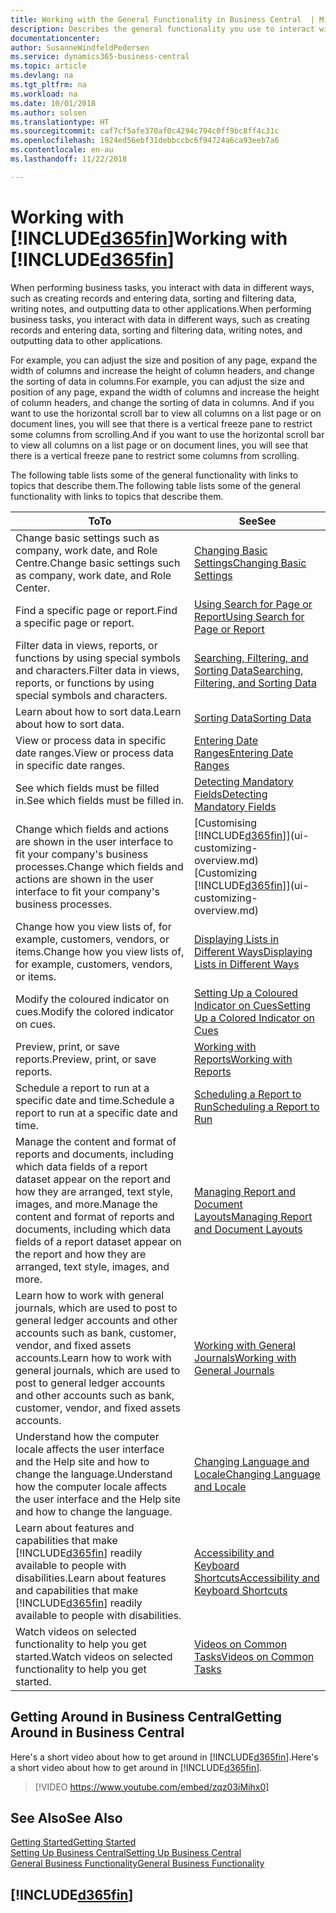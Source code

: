 ```yaml
---
title: Working with the General Functionality in Business Central  | Microsoft Docs
description: Describes the general functionality you use to interact with data in Business Central, such as entering values, sorting data, and changing views.
documentationcenter: 
author: SusanneWindfeldPedersen
ms.service: dynamics365-business-central
ms.topic: article
ms.devlang: na
ms.tgt_pltfrm: na
ms.workload: na
ms.date: 10/01/2018
ms.author: solsen
ms.translationtype: HT
ms.sourcegitcommit: caf7cf5afe370af0c4294c794c0ff9bc8ff4c31c
ms.openlocfilehash: 1924ed56ebf31debbccbc6f94724a6ca93eeb7a6
ms.contentlocale: en-au
ms.lasthandoff: 11/22/2018

---
```

# <a name="working-with-included365finincludesd365finmdmd"></a><span data-ttu-id="e3602-103">Working with [!INCLUDE[d365fin](includes/d365fin_md.md)]</span><span class="sxs-lookup"><span data-stu-id="e3602-103">Working with [!INCLUDE[d365fin](includes/d365fin_md.md)]</span></span>
<span data-ttu-id="e3602-104">When performing business tasks, you interact with data in different ways, such as creating records and entering data, sorting and filtering data, writing notes, and outputting data to other applications.</span><span class="sxs-lookup"><span data-stu-id="e3602-104">When performing business tasks, you interact with data in different ways, such as creating records and entering data, sorting and filtering data, writing notes, and outputting data to other applications.</span></span>

<span data-ttu-id="e3602-105">For example, you can adjust the size and position of any page, expand the width of columns and increase the height of column headers, and change the sorting of data in columns.</span><span class="sxs-lookup"><span data-stu-id="e3602-105">For example, you can adjust the size and position of any page, expand the width of columns and increase the height of column headers, and change the sorting of data in columns.</span></span> <span data-ttu-id="e3602-106">And if you want to use the horizontal scroll bar to view all columns on a list page or on document lines, you will see that there is a vertical freeze pane to restrict some columns from scrolling.</span><span class="sxs-lookup"><span data-stu-id="e3602-106">And if you want to use the horizontal scroll bar to view all columns on a list page or on document lines, you will see that there is a vertical freeze pane to restrict some columns from scrolling.</span></span>

<span data-ttu-id="e3602-107">The following table lists some of the general functionality with links to topics that describe them.</span><span class="sxs-lookup"><span data-stu-id="e3602-107">The following table lists some of the general functionality with links to topics that describe them.</span></span>

| <span data-ttu-id="e3602-108">To</span><span class="sxs-lookup"><span data-stu-id="e3602-108">To</span></span> | <span data-ttu-id="e3602-109">See</span><span class="sxs-lookup"><span data-stu-id="e3602-109">See</span></span> |
| --- | --- |
| <span data-ttu-id="e3602-110">Change basic settings such as company, work date, and Role Centre.</span><span class="sxs-lookup"><span data-stu-id="e3602-110">Change basic settings such as company, work date, and Role Center.</span></span> |[<span data-ttu-id="e3602-111">Changing Basic Settings</span><span class="sxs-lookup"><span data-stu-id="e3602-111">Changing Basic Settings</span></span>](ui-change-basic-settings.md) |
| <span data-ttu-id="e3602-112">Find a specific page or report.</span><span class="sxs-lookup"><span data-stu-id="e3602-112">Find a specific page or report.</span></span> |[<span data-ttu-id="e3602-113">Using Search for Page or Report</span><span class="sxs-lookup"><span data-stu-id="e3602-113">Using Search for Page or Report</span></span>](ui-search.md) |
| <span data-ttu-id="e3602-114">Filter data in views, reports, or functions by using special symbols and characters.</span><span class="sxs-lookup"><span data-stu-id="e3602-114">Filter data in views, reports, or functions by using special symbols and characters.</span></span> |[<span data-ttu-id="e3602-115">Searching, Filtering, and Sorting Data</span><span class="sxs-lookup"><span data-stu-id="e3602-115">Searching, Filtering, and Sorting Data</span></span>](ui-enter-criteria-filters.md) |
| <span data-ttu-id="e3602-116">Learn about how to sort data.</span><span class="sxs-lookup"><span data-stu-id="e3602-116">Learn about how to sort data.</span></span> |[<span data-ttu-id="e3602-117">Sorting Data</span><span class="sxs-lookup"><span data-stu-id="e3602-117">Sorting Data</span></span>](ui-sorting.md) |
| <span data-ttu-id="e3602-118">View or process data in specific date ranges.</span><span class="sxs-lookup"><span data-stu-id="e3602-118">View or process data in specific date ranges.</span></span> |[<span data-ttu-id="e3602-119">Entering Date Ranges</span><span class="sxs-lookup"><span data-stu-id="e3602-119">Entering Date Ranges</span></span>](ui-enter-date-ranges.md) |
| <span data-ttu-id="e3602-120">See which fields must be filled in.</span><span class="sxs-lookup"><span data-stu-id="e3602-120">See which fields must be filled in.</span></span> |[<span data-ttu-id="e3602-121">Detecting Mandatory Fields</span><span class="sxs-lookup"><span data-stu-id="e3602-121">Detecting Mandatory Fields</span></span>](ui-mandatory-fields.md) |
| <span data-ttu-id="e3602-122">Change which fields and actions are shown in the user interface to fit your company's business processes.</span><span class="sxs-lookup"><span data-stu-id="e3602-122">Change which fields and actions are shown in the user interface to fit your company's business processes.</span></span> |<span data-ttu-id="e3602-123">[Customising [!INCLUDE[d365fin](includes/d365fin_md.md)]](ui-customizing-overview.md)</span><span class="sxs-lookup"><span data-stu-id="e3602-123">[Customizing [!INCLUDE[d365fin](includes/d365fin_md.md)]](ui-customizing-overview.md)</span></span> |
| <span data-ttu-id="e3602-124">Change how you view lists of, for example, customers, vendors, or items.</span><span class="sxs-lookup"><span data-stu-id="e3602-124">Change how you view lists of, for example, customers, vendors, or items.</span></span> |[<span data-ttu-id="e3602-125">Displaying Lists in Different Ways</span><span class="sxs-lookup"><span data-stu-id="e3602-125">Displaying Lists in Different Ways</span></span>](across-display-lists-different-views.md) |
| <span data-ttu-id="e3602-126">Modify the coloured indicator on cues.</span><span class="sxs-lookup"><span data-stu-id="e3602-126">Modify the colored indicator on cues.</span></span> |[<span data-ttu-id="e3602-127">Setting Up a Coloured Indicator on Cues</span><span class="sxs-lookup"><span data-stu-id="e3602-127">Setting Up a Colored Indicator on Cues</span></span>](ui-how-setup-colored-indicator-cues.md) |
|<span data-ttu-id="e3602-128">Preview, print, or save reports.</span><span class="sxs-lookup"><span data-stu-id="e3602-128">Preview, print, or save reports.</span></span>|[<span data-ttu-id="e3602-129">Working with Reports</span><span class="sxs-lookup"><span data-stu-id="e3602-129">Working with Reports</span></span>](ui-work-report.md)|
| <span data-ttu-id="e3602-130">Schedule a report to run at a specific date and time.</span><span class="sxs-lookup"><span data-stu-id="e3602-130">Schedule a report to run at a specific date and time.</span></span> |[<span data-ttu-id="e3602-131">Scheduling a Report to Run</span><span class="sxs-lookup"><span data-stu-id="e3602-131">Scheduling a Report to Run</span></span>](ui-work-report.md#ScheduleReport) |
| <span data-ttu-id="e3602-132">Manage the content and format of reports and documents, including which data fields of a report dataset appear on the report and how they are arranged, text style, images, and more.</span><span class="sxs-lookup"><span data-stu-id="e3602-132">Manage the content and format of reports and documents, including which data fields of a report dataset appear on the report and how they are arranged, text style, images, and more.</span></span>|[<span data-ttu-id="e3602-133">Managing Report and Document Layouts</span><span class="sxs-lookup"><span data-stu-id="e3602-133">Managing Report and Document Layouts</span></span>](ui-manage-report-layouts.md) |
| <span data-ttu-id="e3602-134">Learn how to work with general journals, which are used to post to general ledger accounts and other accounts such as bank, customer, vendor, and fixed assets accounts.</span><span class="sxs-lookup"><span data-stu-id="e3602-134">Learn how to work with general journals, which are used to post to general ledger accounts and other accounts such as bank, customer, vendor, and fixed assets accounts.</span></span> |[<span data-ttu-id="e3602-135">Working with General Journals</span><span class="sxs-lookup"><span data-stu-id="e3602-135">Working with General Journals</span></span>](ui-work-general-journals.md) |
|<span data-ttu-id="e3602-136">Understand how the computer locale affects the user interface and the Help site and how to change the language.</span><span class="sxs-lookup"><span data-stu-id="e3602-136">Understand how the computer locale affects the user interface and the Help site and how to change the language.</span></span>|[<span data-ttu-id="e3602-137">Changing Language and Locale</span><span class="sxs-lookup"><span data-stu-id="e3602-137">Changing Language and Locale</span></span>](about-locale-language.md)|
|<span data-ttu-id="e3602-138">Learn about features and capabilities that make [!INCLUDE[d365fin](includes/d365fin_md.md)] readily available to people with disabilities.</span><span class="sxs-lookup"><span data-stu-id="e3602-138">Learn about features and capabilities that make [!INCLUDE[d365fin](includes/d365fin_md.md)] readily available to people with disabilities.</span></span>|[<span data-ttu-id="e3602-139">Accessibility and Keyboard Shortcuts</span><span class="sxs-lookup"><span data-stu-id="e3602-139">Accessibility and Keyboard Shortcuts</span></span>](ui-accessibility.md)|
|<span data-ttu-id="e3602-140">Watch videos on selected functionality to help you get started.</span><span class="sxs-lookup"><span data-stu-id="e3602-140">Watch videos on selected functionality to help you get started.</span></span>|[<span data-ttu-id="e3602-141">Videos on Common Tasks</span><span class="sxs-lookup"><span data-stu-id="e3602-141">Videos on Common Tasks</span></span>](across-videos.md)|  

## <a name="getting-around-in-business-central"></a><span data-ttu-id="e3602-142">Getting Around in Business Central</span><span class="sxs-lookup"><span data-stu-id="e3602-142">Getting Around in Business Central</span></span>
<span data-ttu-id="e3602-143">Here's a short video about how to get around in [!INCLUDE[d365fin](includes/d365fin_md.md)].</span><span class="sxs-lookup"><span data-stu-id="e3602-143">Here's a short video about how to get around in [!INCLUDE[d365fin](includes/d365fin_md.md)].</span></span>

> [!VIDEO https://www.youtube.com/embed/zqz03iMihx0]

## <a name="see-also"></a><span data-ttu-id="e3602-144">See Also</span><span class="sxs-lookup"><span data-stu-id="e3602-144">See Also</span></span>
[<span data-ttu-id="e3602-145">Getting Started</span><span class="sxs-lookup"><span data-stu-id="e3602-145">Getting Started</span></span>](product-get-started.md)  
[<span data-ttu-id="e3602-146">Setting Up Business Central</span><span class="sxs-lookup"><span data-stu-id="e3602-146">Setting Up Business Central</span></span>](setup.md)  
[<span data-ttu-id="e3602-147">General Business Functionality</span><span class="sxs-lookup"><span data-stu-id="e3602-147">General Business Functionality</span></span>](ui-across-business-areas.md)  

## [!INCLUDE[d365fin](includes/free_trial_md.md)]  

